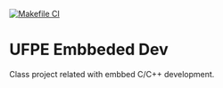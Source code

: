 [![Makefile CI](https://github.com/akafael/ufpe-embbed-c-dev/actions/workflows/makefile.yml/badge.svg)](https://github.com/akafael/ufpe-embbed-c-dev/actions/workflows/makefile.yml)

# UFPE Embbeded Dev

Class project related with embbed C/C++ development.
